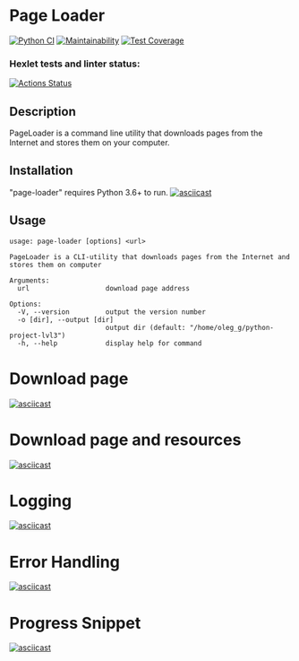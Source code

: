 # Page Loader
[![Python CI](https://github.com/oleglego94/python-project-lvl3/workflows/Python%20CI/badge.svg)](https://github.com/oleglego94/python-project-lvl3/actions?query=workflow%3A%22Python+CI%22)
[![Maintainability](https://api.codeclimate.com/v1/badges/a3661889ee56a5d47607/maintainability)](https://codeclimate.com/github/oleglego94/python-project-lvl3/maintainability)
[![Test Coverage](https://api.codeclimate.com/v1/badges/a3661889ee56a5d47607/test_coverage)](https://codeclimate.com/github/oleglego94/python-project-lvl3/test_coverage)
### Hexlet tests and linter status:
[![Actions Status](https://github.com/oleglego94/python-project-lvl3/workflows/hexlet-check/badge.svg)](https://github.com/oleglego94/python-project-lvl3/actions?query=workflow%3Ahexlet-check)
## Description
PageLoader is a command line utility that downloads pages from the Internet and stores them on your computer.
## Installation
"page-loader" requires Python 3.6+ to run.
[![asciicast](https://asciinema.org/a/PWDzMbV27SsT63DwbJ9StlK9x.svg)](https://asciinema.org/a/PWDzMbV27SsT63DwbJ9StlK9x)
## Usage
```
usage: page-loader [options] <url>

PageLoader is a CLI-utility that downloads pages from the Internet and stores them on computer

Arguments:
  url                   download page address

Options:
  -V, --version         output the version number
  -o [dir], --output [dir]
                        output dir (default: "/home/oleg_g/python-project-lvl3")
  -h, --help            display help for command
  ```
# Download page 
[![asciicast](https://asciinema.org/a/nx8ZSJkU89uLF9wEpMGx2s1qb.svg)](https://asciinema.org/a/nx8ZSJkU89uLF9wEpMGx2s1qb)
# Download page and resources
[![asciicast](https://asciinema.org/a/t8l29tCN8NpNafAt8Taes6tO4.svg)](https://asciinema.org/a/t8l29tCN8NpNafAt8Taes6tO4)
# Logging
[![asciicast](https://asciinema.org/a/xBd5LzrS01LSHEvk7OYhpq2lg.svg)](https://asciinema.org/a/xBd5LzrS01LSHEvk7OYhpq2lg)
# Error Handling
[![asciicast](https://asciinema.org/a/RyKaNG1fIuP3dqyY8d7Nw0Mei.svg)](https://asciinema.org/a/RyKaNG1fIuP3dqyY8d7Nw0Mei)
# Progress Snippet
[![asciicast](https://asciinema.org/a/KOCy4GhNSQi4OMvpyNa2xuaMq.svg)](https://asciinema.org/a/KOCy4GhNSQi4OMvpyNa2xuaMq)
